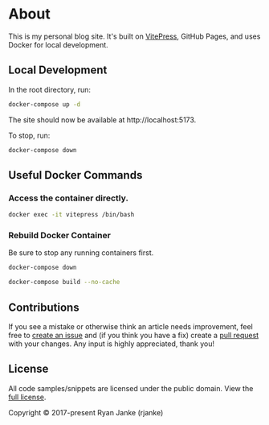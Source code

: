 # About
This is my personal blog site. It's built on [VitePress](https://vitepress.dev/), GitHub Pages, and uses Docker for local development.

## Local Development
In the root directory, run:
```bash
docker-compose up -d
```

The site should now be available at http://localhost:5173.

To stop, run:
```bash
docker-compose down
```

## Useful Docker Commands
### Access the container directly.
```bash
docker exec -it vitepress /bin/bash
```
### Rebuild Docker Container
Be sure to stop any running containers first.
```bash
docker-compose down
```
```bash
docker-compose build --no-cache
```
## Contributions
If you see a mistake or otherwise think an article needs improvement, feel free to [create an issue](https://github.com/rjanke/thepitofknowledge/issues) and (if you think you have a fix) create a [pull request](https://github.com/rjanke/thepitofknowledge/pulls) with your changes. Any input is highly appreciated, thank you!

## License
All code samples/snippets are licensed under the public domain. View the [full license](https://github.com/rjanke/thepitofknowledge/blob/main/pages/license.md).

Copyright © 2017-present Ryan Janke (rjanke)